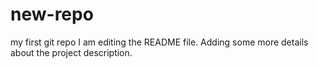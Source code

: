# new-repo
my first git repo
I am editing the README file. Adding some more details about the project description.

